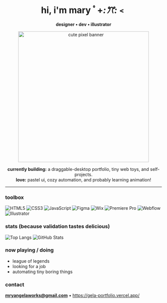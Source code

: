 <div align="center">
  
# hi, i'm mary ﾟ+*:ꔫ:*﹤
**designer • dev • illustrator**

<img src="https://github.com/user-attachments/assets/586b00de-bf5e-43c6-af00-be0c8a950477" width="420" alt="cute pixel banner">

**currently building:** a draggable-desktop portfolio, tiny web toys, and self-projects.  
**love:** pastel ui, cozy automation, and probably learning animation!

</div>

---

### toolbox
![HTML5](https://img.shields.io/badge/-HTML5-fff?logo=html5)
![CSS3](https://img.shields.io/badge/-CSS3-fff?logo=css3)
![JavaScript](https://img.shields.io/badge/-JavaScript-fff?logo=javascript)
![Figma](https://img.shields.io/badge/-Figma-fff?logo=figma)
![Wix](https://img.shields.io/badge/-Wix-fff?logo=wix)
![Premiere Pro](https://img.shields.io/badge/-Premiere%20Pro-fff?logo=adobepremierepro)
![Webflow](https://img.shields.io/badge/-Webflow-fff?logo=webflow)
![Illustrator](https://img.shields.io/badge/-Illustrator-fff?logo=adobeillustrator)


### stats (because validation tastes delicious)
![Top Langs](https://github-readme-stats.vercel.app/api/top-langs/?username=mryanglrts&layout=compact)
![GitHub Stats](https://github-readme-stats.vercel.app/api?username=mryamglrts&show_icons=true)

### now playing / doing
- league of legends
- looking for a job
- automating tiny boring things

### contact
**mryangelaworks@gmail.com** • https://gela-portfolio.vercel.app/

